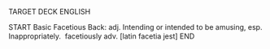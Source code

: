 TARGET DECK
ENGLISH

START
Basic
Facetious
Back: adj. Intending or intended to be amusing, esp. Inappropriately.  facetiously adv. [latin facetia jest]
END
